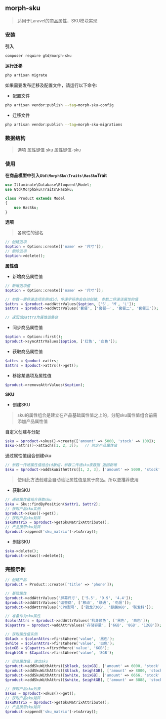 ## morph-sku

> 适用于Laravel的商品属性，SKU模块实现

### 安装

**引入**

```bash
composer require gtd/morph-sku
```

**运行迁移**

```bash
php artisan migrate
```

如果需要发布迁移及配置文件，请运行以下命令:

- 配置文件

```bash
php artisan vendor:publish --tag=morph-sku-config
```

- 迁移文件

```bash
php artisan vendor:publish --tag=morph-sku-migrations
```

### 数据结构

> 选项 属性键值 sku 属性键值-sku

### 使用

**在商品模型中引入`Gtd\MorphSku\Traits\HasSku`Trait**

```php
use Illuminate\Database\Eloquent\Model;
use Gtd\MorphSku\Traits\HasSku;

class Product extends Model
{
    use HasSku;
}
```

**选项**

> 各属性的键名

```php
// 创建选项
$option = Option::create(['name' => '尺寸']);
// 删除选项
$option->delete();
```

**属性值**

- 新增商品属性值  

```php
// 新增选项值
$option = Option::create(['name' => '尺寸']);

// 参数一需传递选项实例或id，传递字符串会自动创建, 参数二传递该属性的值
$attrs = $product->addAttrValues($option, ['S', 'M', 'L']);
$attrs = $product->addAttrValues('套餐', ['套餐一', '套餐二', '套餐三']);

// 返回值$attrs为属性值集合
```

- 同步商品属性值

```php
$option = Option::first();
$product->syncAttrValues($option, ['红色', '白色']);
```

- 获取商品属性值

```php
$attrs = $poduct->attrs;
$attrs = $poduct->attrs()->get();
```

- 移除某选项及属性值

```php
$product->removeAttrValues($option);
```

**SKU**

- 创建SKU

> sku的属性组合是建立在产品基础属性值之上的，分配sku属性值组合前需添加产品属性值

自定义创建与分配

```php
$sku = $product->skus()->create(['amount' => 5000, 'stock' => 100]);
$sku->attrs()->attach([1, 2, 3]);   // 绑定产品属性值
```

通过属性值组合创建sku

```php
// 参数一传递属性值组合id数组，参数二传递sku表数据 返回新增
$sku = $product->addSkuWithAttrs([1, 2, 3], ['amount' => 5000, 'stock' => 100]);
```

> 使用此方法创建会自动验证属性值是属于商品。所以更推荐使用

- 获取SKU

```php
// 通过属性值组合获取sku
$sku = Sku::findByPosition($attr1, $attr2);
// 获取产品sku实例
$product->skus()->get();
// 获取产品sku矩阵
$skuMatrix = $product->getSkuMatrixAttribute();
// 产品携带sku矩阵
$product->append('sku_matrix')->toArray();
```

- 删除SKU

```php
$sku->delete();
$product->skus()->delete();
```

### 完整示例
```php
// 创建产品
$product = Product::create(['title' => 'phone']);

// 基础属性
$product->addAttrValues('屏幕尺寸', ['5.5', '9.9', '4.4']);
$product->addAttrValues('运营商', ['移动', '联通', '电信']);
$product->addAttrValues('CPU型号', ['骁龙730G', '麒麟960', '联发科']);

// 准备作为sku属性
$colorAttrs = $product->addAttrValues('机身颜色', ['黑色', '白色']);
$Capattrs = $product->addAttrValues('存储容量', ['6GB', '8GB', '12GB']);

// 获取属性值实例
$black = $colorAttrs->firstWhere('value', '黑色');
$white = $colorAttrs->firstWhere('value', '白色');
$sixGB = $Capattrs->firstWhere('value', '6GB');
$eightGB = $Capattrs->firstWhere('value', '8GB');

// 组合属性值，建立sku
$product->addSkuWithAttrs([$black, $sixGB], ['amount' => 6000, 'stock' => 100]);
$product->addSkuWithAttrs([$black, $eightGB], ['amount' => 8000, 'stock' => 100]);
$product->addSkuWithAttrs([$white, $sixGB], ['amount' => 6666, 'stock' => 100]);
$product->addSkuWithAttrs([$white, $eightGB], ['amount' => 8888, 'stock' => 100]);

// 获取产品sku列表
$skus = $product->skus()->get();
// 获取产品sku矩阵
$skuMatrix = $product->getSkuMatrixAttribute();
// 产品携带sku矩阵
$product->append('sku_matrix')->toArray();
```
